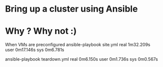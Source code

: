 # Bring up a cluster using Ansible
# Why ? Why not :) 

When VMs are preconfigured
ansible-playbook site.yml
real    1m32.209s                                                                                                                                                                                                  user    0m17.146s                                                                                                                                                                                                  sys     0m6.781s

ansible-playbook teardown.yml 
real    0m6.150s                                                                                                                                                                                                   user    0m1.736s                                                                                                                                                                                                   sys     0m0.567s

